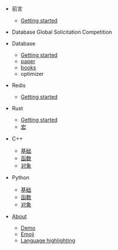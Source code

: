 - 前言
    - [Getting started](README.md)

- Database Global Solicitation Competition

- Database
  - [Getting started](zh-cn/Database/README.md)
  - [paper](zh-cn/Database/07_paper/README.md)
  - [books](zh-cn/Database/10_books/README.md)
  - optimizer

- Redis
  - [Getting started](zh-cn/Redis/README.md)

- Rust
  - [Getting started](zh-cn/Rust/README.md)
  - [宏](zh-cn/Rust/Rust_Macro.md)

- C++
    - [基础](zh-cn/C++/base.md)
    - [函数](zh-cn/C++/func.md)
    - [对象](zh-cn/C++/object.md)

- Python
    - [基础](zh-cn/Python/base.md)
    - [函数](zh-cn/Python/func.md)
    - [对象](zh-cn/Python/object.md)

- [About](zh-cn/about.md)
  - [Demo](zh-cn/demo.md)
  - [Emoji](zh-cn/emoji.md)
  - [Language highlighting](zh-cn/language-highlight.md)

